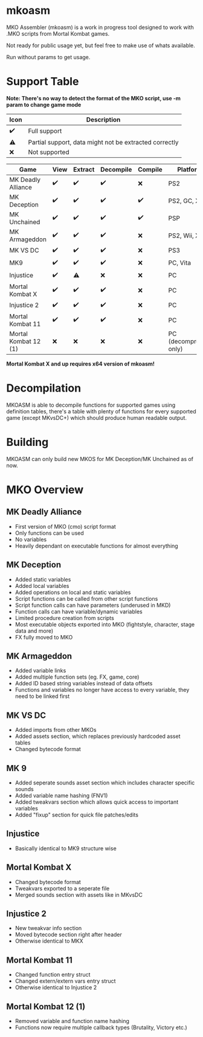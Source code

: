 ﻿# mkoasm

MKO Assembler (mkoasm) is a work in progress tool designed to work with .MKO scripts from Mortal Kombat games.

Not ready for public usage yet, but feel free to make use of whats available.

Run without params to get usage.


# Support Table

**Note: There's no way to detect the format of the MKO script, use -m param to change
game mode**

| Icon | Description |
|       ---       |       ---       | 
| ✔️ | Full support |
| ⚠ | Partial support, data might not be extracted correctly |
| ❌ | Not supported |


| Game | View | Extract | Decompile |  Compile | Platforms |
|       ---       |       ---       |       ---       |       ---       |      ---       |      ---       |
| MK Deadly Alliance | ✔️ | ✔️ | ✔️| ❌ | PS2 |
| MK Deception | ✔️ | ✔️ | ✔️|  ✔️ |PS2, GC, XBOX  |
| MK Unchained | ✔️ | ✔️ | ✔️|  ✔️ |PSP|
| MK Armageddon | ✔️ | ✔️ | ✔️| ❌ |PS2, Wii, XBOX|
| MK VS DC | ✔️ | ✔️ | ✔️| ❌ |PS3|
| MK9 | ✔️ | ✔️ | ✔️|  ❌ |PC, Vita |
| Injustice | ✔️ | ⚠ | ❌| ❌ | PC |
| Mortal Kombat X | ✔️ | ✔️ | ✔️| ❌ | PC|
| Injustice 2 | ✔️ | ✔️ | ✔️| ❌ | PC|
| Mortal Kombat 11 | ✔️ | ✔️ | ✔️| ❌ | PC|
| Mortal Kombat 12 (1) | ❌ | ❌ | ❌| ❌ | PC (decompression only)|

**Mortal Kombat X and up requires x64 version of mkoasm!**



# Decompilation

MKOASM is able to decompile functions for supported games using definition tables, there's a table
with plenty of functions for every supported game (except MKvsDC+) which should produce human readable
output.


# Building

MKOASM can only build new MKOS for MK Deception/MK Unchained as of now.


# MKO Overview

## MK Deadly Alliance
 - First version of MKO (cmo) script format
 - Only functions can be used
 - No variables
 - Heavily dependant on executable functions for almost everything

## MK Deception
 - Added static variables
 - Added local variables
 - Added operations on local and static variables
 - Script functions can be called from other script functions
 - Script function calls can have parameters (underused in MKD)
 - Function calls can have variable/dynamic variables
 - Limited procedure creation from scripts
 - Most executable objects exported into MKO (fightstyle, character, stage data and more)
 - FX fully moved to MKO

## MK Armageddon
 - Added variable links
 - Added multiple function sets (eg. FX, game, core)
 - Added ID based string variables instead of data offsets
 - Functions and variables no longer have access to every variable, they need to be linked first
 
## MK VS DC
 - Added imports from other MKOs
 - Added assets section, which replaces previously hardcoded asset tables
 - Changed bytecode format

## MK 9
 - Added seperate sounds asset section which includes character specific sounds
 - Added variable name hashing (FNV1)
 - Added tweakvars section which allows quick access to important variables
 - Added "fixup" section for quick file patches/edits

## Injustice
 - Basically identical to MK9 structure wise

## Mortal Kombat X
 - Changed bytecode format
 - Tweakvars exported to a seperate file
 - Merged sounds section with assets like in MKvsDC

## Injustice 2
 - New tweakvar info section
 - Moved bytecode section right after header
 - Otherwise identical to MKX

## Mortal Kombat 11
 - Changed function entry struct
 - Changed extern/extern vars entry struct
 - Otherwise identical to Injustice 2

## Mortal Kombat 12 (1)
 - Removed variable and function name hashing
 - Functions now require multiple callback types (Brutality, Victory etc.)
